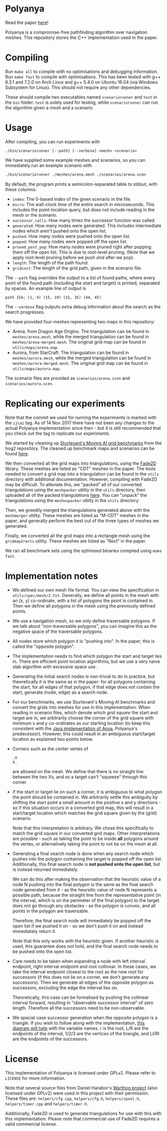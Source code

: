 # Polyanya

Read the paper [here](http://www.ijcai.org/proceedings/2017/0070.pdf)!

Polyanya is a compromise-free pathfinding algorithm over navigation meshes.
This repository stores the C++ implementation used in the paper.


# Compiling

Run `make all` to compile with no optimisations and debugging information.
Run `make fast` to compile with optimisations. This has been tested with g++
6.3.1 and 7.2.0 on Arch Linux and g++ 5.4.0 on Ubuntu 16.04 (via Windows
Subsystem for Linux). This should not require any other dependencies.

These should compile two executables named `scenariorunner` and `test` in
the `bin` folder. `test` is solely used for testing, while `scenariorunner`
can run the algorithm given a mesh and a scenario.


# Usage

After compiling, you can run experiments with

```
./bin/scenariorunner [--path] [--verbose] <mesh> <scenario>
```

We have supplied some example meshes and scenarios, so you can immediately
run an example scenario with

```bash
./bin/scenariorunner ./meshes/arena.mesh ./scenarios/arena.scen
```


By default, the program prints a semicolon-separated table to stdout, with
these columns:

- `index`: The 0-based index of the given scenario in the file.
- `micro`: The wall-clock time of the entire search in microseconds.
  This includes the point-location query, but does not include reading in the
  mesh or the scenario.
- `successor_calls`: How many times the successor function was called.
- `generated`: How many nodes were generated. This includes intermediate nodes
  which aren't pushed onto the open list.
- `pushed`: How many nodes were pushed onto the open list.
- `popped`: How many nodes were popped off the open list.
- `pruned_post_pop`: How many nodes were pruned right after popping them off
  the open list. This is due to root-level pruning. (Note that we apply
  root-level pruning before we push *and* after we pop).
- `length`: The length of the path found.
- `gridcost`: The length of the grid path, given in the scenario file.

The `--path` flag overrides the output to a list of found paths, where every
point of the found path (including the start and target) is printed,
separated by spaces. An example line of output is
```
path 154; (1, 4) (15, 19) (31, 35) (44, 45)
```

The `--verbose` flag outputs extra debug information about the search as
the search progresses.

We have provided four meshes representing two maps in this repository:

- Arena, from Dragon Age Origins. The triangulation can be found in
  `meshes/arena.mesh`, while the merged triangulation can be found in
  `meshes/arena-merged.mesh`. The original grid map can be found in
  `utils/maps/arena.map`.
- Aurora, from StarCraft. The triangulation can be found in
  `meshes/aurora.mesh`, while the merged triangulation can be found in
  `meshes/aurora-merged.mesh`. The original grid map can be found in
  `utils/maps/aurora.map`.

The scenario files are provided as `scenarios/arena.scen` and
`scenarios/aurora.scen`.


# Replicating our experiments
Note that the commit we used for running the experiments is marked with the
`ijcai` tag. As of 14 Nov 2017 there have not been any changes to the actual
Polyanya implementation since then - but it is still recommended that you
check out the tag to replicate our experiments.


We started by cleaning up
[Sturtevant's Moving AI grid benchmarks](http://movingai.com/benchmarks/)
from the hog2 repository.
The cleaned up benchmark maps and scenarios can be found
[here](https://bitbucket.org/mlcui1/movingai-benchmarks).

We then converted all the grid maps into triangulations, using the
[Fade2D](http://www.geom.at/fade2d/html/)
library. These meshes are listed as "CDT" meshes in the paper. 
The tools needed to convert a grid map into a triangulation can be
found in the `utils` directory with additional documentation. However,
compiling with Fade2D may be difficult. To alleviate this, we "packed" all
of our converted triangulations using the `meshpacker` utility in the `utils`
directory, then uploaded all of the packed triangulations
[here](https://bitbucket.org/mlcui1/polyanya-triangulations-packed/).
You can "unpack" the triangulations using the `meshunpacker` utility in the
`utils` directory.

Then, we greedily merged the triangulations generated above with the
`meshmerger` utility. These meshes are listed as "M-CDT" meshes in the paper,
and generally perform the best out of the three types of meshes we generated.

Finally, we converted all the grid maps into a rectangle mesh using the
`gridmap2rects` utility. These meshes are listed as "Rect" in the paper.

We ran all benchmark sets using the optimised binaries compiled using
`make fast`.


# Implementation notes

- We defined our own mesh file format. You can view the specification in
  `utils/spec/mesh/2.txt`. Generally, we define all points in the mesh with an
  (x, y) co-ordinate, with a list of polygons the point is contained in. Then
  we define all polygons in the mesh using the previously defined points.

- We use a navigation mesh, so we only define traversable polygons. If we talk
  about "non-traversable polygons", you can imagine this as the negative space
  of the traversable polygons.

- All nodes store which polygon it is "pushing into". In the paper, this is
  called the "opposite polygon".

- The implementation needs to find which polygon the start and target lies in.
  There are efficient point location algorithms, but we use a very naive slab
  algorithm with excessive space use.

- Generating the initial search nodes is non-trivial to do in practice, but
  theoretically it is the same as in the paper: for all polygons containing
  the start, for all edges of that polygon, if that edge does not contain the
  start, generate (node, edge) as a search node.

- For our benchmarks, we use Sturtevant's Moving AI benchmarks and convert the
  grids into meshes for use in this implementation.
  When reading in scenario files, which denote which *grid square* the start
  and target are in, we arbitrarily choose the corner of the grid square with
  minimum x and y co-ordinates as our starting location (to keep this
  consistent with the
  [Java implementation of Anya](http://bitbucket.org/dharabor/pathfinding),
  Polyanya's predecessor). However, this could result in an ambiguous
  start/target location as explained two points below.

- Corners such as the center vertex of

  `.X`  
  `X.`

  are allowed on the mesh. We define that there is no straight line between
  the two Xs, and so a target can't "squeeze" through this corner.

- If the start or target lie on such a corner, it is ambiguous to what polygon
  the point should be contained in. We arbitrarily settle this
  ambiguity by shifting the start point a small amount in the positive x and
  y directions - so if this situation occurs in a converted grid map, this
  will result in a start/target location which matches the grid square given
  by the (grid) scenario.

  Note that this interpretation is arbitrary. We chose this specifically
  to match the grid square in our converted grid maps. Other interpretations
  are possible - such as taking the point to be inside **all** polygons around
  the vertex, or alternatively taking the point to not be on the mesh at all.

- Generating a final search node is done when any search node which pushes
  into the polygon containing the target is popped off the open list.
  Additionally, this final search node is **not pushed onto the open list**,
  but is instead returned immediately.

  We can do this after making the observation that the heuristic value of a
  node N pushing into the final polygon is the same as the final search node
  generated from it - as the heursitic value of node N represents a possible
  path, because the straight line from the representative point (in the
  interval, which is on the perimeter of the final polygon) to the target
  does not go through any obstacles - as the polygon is convex, and all points
  in the polygon are traversable.

  Therefore, the final search node will immediately be popped off the open
  list if we pushed it on - so we don't push it on and instead immediately
  return it.

  Note that this only works with the heuristic given. If another heuristic
  is used, this guarantee does not hold, and the final search node needs to
  be pushed onto the open list.

- Care needs to be taken when expanding a node with left interval endpoint,
  right interval endpoint and root collinear. In these cases, we take the
  interval endpoint closest to the root as the new root for successors (if this
  does not lie on a corner, we don't generate any successors). Then we generate
  all edges of the opposite polygon as successors, excluding the edge the
  interval lies on.

  Theoretically, this case can be formalised by pushing the collinear interval
  forward, resulting in "observable successor interval" of zero length.
  Therefore all the successors need to be non-observable.

- We special case successor generation when the opposite polygon is a triangle.
  If you wish to follow along with the implementation,
  [this diagram will help](https://i.imgur.com/1mIzQIY.jpg) with the variable
  names. r is the root, L/R are the endpoints of the interval, 1/2/3 are
  the vertices of the triangle, and LI/RI are the endpoints of the successors.


# License

This implementation of Polyanya is licensed under GPLv2. Please refer to
`LICENSE` for more information.

Note that several source files from Daniel Harabor's
[Warthog project](https://bitbucket.org/dharabor/pathfinding)
(also licensed under GPLv2) were used in this project with their permission.
These files are:
`helpers/cfg.cpp`, `helpers/cfg.h`, `helpers/cpool.h`, `helpers/timer.cpp` and
`helpers/timer.h`.

Additionally, Fade2D is used to generate triangulations for use with this
with this implementation. Please note that commercial use of Fade2D requires
a valid commercial license.
